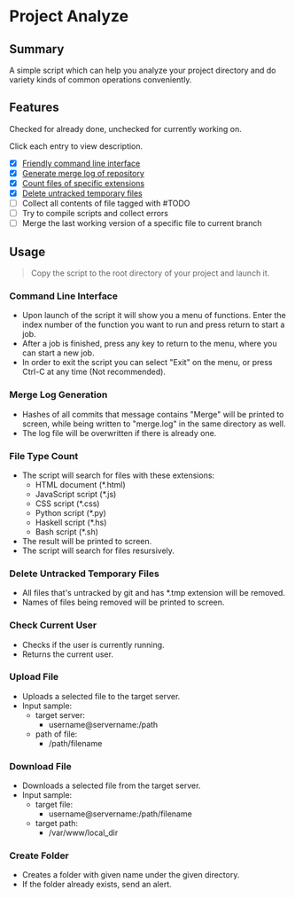 # Project Analyze

## Summary

A simple script which can help you analyze your project directory and do variety kinds of common operations conveniently.

## Features

Checked for already done, unchecked for currently working on.

Click each entry to view description.
 - [x] [Friendly command line interface](#command-line-interface)
 - [x] [Generate merge log of repository](#merge-log-generation)
 - [x] [Count files of specific extensions](#file-type-count)
 - [x] [Delete untracked temporary files](#delete-untracked-temporary-files)
 - [ ] Collect all contents of file tagged with #TODO
 - [ ] Try to compile scripts and collect errors
 - [ ] Merge the last working version of a specific file to current branch

## Usage

> Copy the script to the root directory of your project and launch it.

### Command Line Interface

 - Upon launch of the script it will show you a menu of functions. Enter the index number of the function you want to run and press return to start a job.
 - After a job is finished, press any key to return to the menu, where you can start a new job.
 - In order to exit the script you can select "Exit" on the menu, or press Ctrl-C at any time (Not recommended).

### Merge Log Generation

 - Hashes of all commits that message contains "Merge" will be printed to screen, while being written to "merge.log" in the same directory as well.
 - The log file will be overwritten if there is already one.

### File Type Count

 - The script will search for files with these extensions:
     - HTML document (*.html)
     - JavaScript script (*.js)
     - CSS script (*.css)
     - Python script (*.py)
     - Haskell script (*.hs)
     - Bash script (*.sh)
 - The result will be printed to screen.
 - The script will search for files resursively.

### Delete Untracked Temporary Files

 - All files that's untracked by git and has *.tmp extension will be removed.
 - Names of files being removed will be printed to screen.

### Check Current User

 - Checks if the user is currently running.
 - Returns the current user.

### Upload File

 - Uploads a selected file to the target server.
 - Input sample:
     - target server:
         - username@servername:/path
     - path of file:
         - /path/filename

### Download File

 - Downloads a selected file from the target server.
 - Input sample:
     - target file:
         - username@servername:/path/filename
     - target path:
         - /var/www/local_dir


### Create Folder

 - Creates a folder with given name under the given directory.    
 - If the folder already exists, send an alert.
